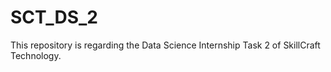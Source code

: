 # SCT_DS_2
This repository is regarding the Data Science Internship Task 2 of SkillCraft Technology.
